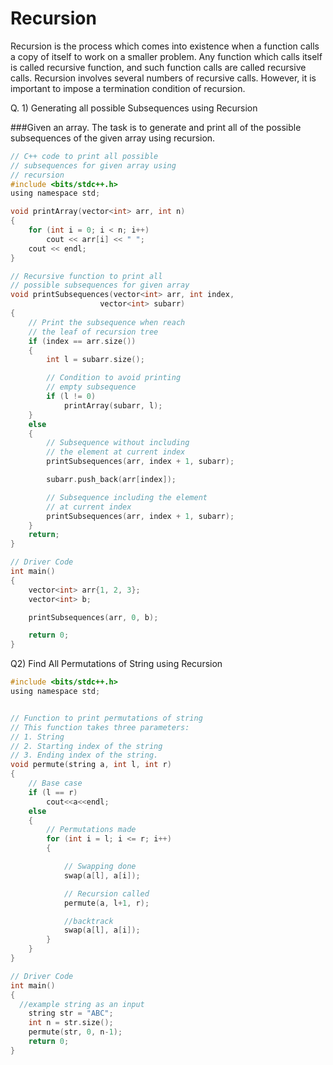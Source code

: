 <h1>Recursion</h1>

Recursion is the process which comes into existence when a function calls a copy of itself to work on a smaller problem. Any function 
which calls itself is called recursive function, and such function calls are called recursive calls. Recursion involves several numbers 
of recursive calls. However, it is important to impose a termination condition of recursion.

Q. 1) Generating all possible Subsequences using Recursion

###Given an array. The task is to generate and print all of the possible subsequences of the given array using recursion.

```c
// C++ code to print all possible 
// subsequences for given array using 
// recursion 
#include <bits/stdc++.h> 
using namespace std; 

void printArray(vector<int> arr, int n) 
{ 
	for (int i = 0; i < n; i++) 
		cout << arr[i] << " "; 
	cout << endl; 
} 

// Recursive function to print all 
// possible subsequences for given array 
void printSubsequences(vector<int> arr, int index, 
					vector<int> subarr) 
{ 
	// Print the subsequence when reach 
	// the leaf of recursion tree 
	if (index == arr.size()) 
	{ 
		int l = subarr.size(); 

		// Condition to avoid printing 
		// empty subsequence 
		if (l != 0) 
			printArray(subarr, l); 
	} 
	else
	{ 
		// Subsequence without including 
		// the element at current index 
		printSubsequences(arr, index + 1, subarr); 

		subarr.push_back(arr[index]); 

		// Subsequence including the element 
		// at current index 
		printSubsequences(arr, index + 1, subarr); 
	} 
	return; 
} 

// Driver Code 
int main() 
{ 
	vector<int> arr{1, 2, 3}; 
	vector<int> b; 

	printSubsequences(arr, 0, b); 

	return 0; 
} 

```

Q2) Find All Permutations of String using Recursion

```c
#include <bits/stdc++.h>
using namespace std;


// Function to print permutations of string  
// This function takes three parameters:  
// 1. String  
// 2. Starting index of the string  
// 3. Ending index of the string.  
void permute(string a, int l, int r)  
{  
    // Base case  
    if (l == r)  
        cout<<a<<endl;  
    else
    {  
        // Permutations made  
        for (int i = l; i <= r; i++)  
        {  

            // Swapping done  
            swap(a[l], a[i]);  

            // Recursion called  
            permute(a, l+1, r);  

            //backtrack  
            swap(a[l], a[i]);  
        }  
    }  
}  

// Driver Code  
int main()  
{  
  //example string as an input
    string str = "ABC";  
    int n = str.size();  
    permute(str, 0, n-1);  
    return 0;  
}  
```
